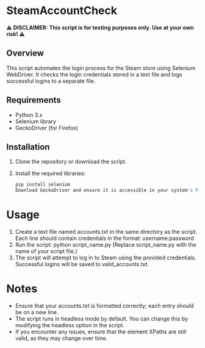 # SteamAccountCheck

**⚠️ DISCLAIMER: This script is for testing purposes only. Use at your own risk! ⚠️**

## Overview

This script automates the login process for the Steam store using Selenium WebDriver. It checks the login credentials stored in a text file and logs successful logins to a separate file.

## Requirements

- Python 3.x
- Selenium library
- GeckoDriver (for Firefox)

## Installation

1. Clone the repository or download the script.
2. Install the required libraries:

   ```bash
   pip install selenium
   Download GeckoDriver and ensure it is accessible in your system's PATH.

# Usage
1. Create a text file named accounts.txt in the same directory as the script. Each line should contain credentials in the format: username:password
2. Run the script: python script_name.py (Replace script_name.py with the name of your script file.)
3. The script will attempt to log in to Steam using the provided credentials. Successful logins will be saved to valid_accounts.txt.

# Notes
- Ensure that your accounts.txt is formatted correctly; each entry should be on a new line.
- The script runs in headless mode by default. You can change this by modifying the headless option in the script.
- If you encounter any issues, ensure that the element XPaths are still valid, as they may change over time.
